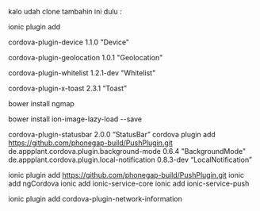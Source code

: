 kalo udah clone tambahin ini dulu :

ionic plugin add <namaPlugin>

cordova-plugin-device 1.1.0 "Device"

cordova-plugin-geolocation 1.0.1 "Geolocation"

cordova-plugin-whitelist 1.2.1-dev "Whitelist"

cordova-plugin-x-toast 2.3.1 “Toast”

bower install ngmap

bower install ion-image-lazy-load --save

cordova-plugin-statusbar 2.0.0 “StatusBar”
cordova plugin add https://github.com/phonegap-build/PushPlugin.git
de.appplant.cordova.plugin.background-mode 0.6.4 "BackgroundMode"
de.appplant.cordova.plugin.local-notification 0.8.3-dev “LocalNotification”

ionic plugin add https://github.com/phonegap-build/PushPlugin.git
ionic add ngCordova
ionic add ionic-service-core
ionic add ionic-service-push

ionic plugin add cordova-plugin-network-information
